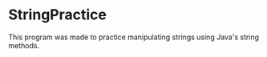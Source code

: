 # StringPractice
This program was made to practice manipulating strings using Java's string methods.
